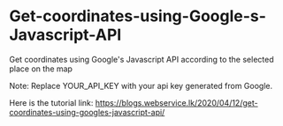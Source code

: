 # Get-coordinates-using-Google-s-Javascript-API
Get coordinates using Google's Javascript API according to the selected place on the map

Note: Replace YOUR_API_KEY with your api key generated from Google.


Here is the tutorial link: https://blogs.webservice.lk/2020/04/12/get-coordinates-using-googles-javascript-api/
